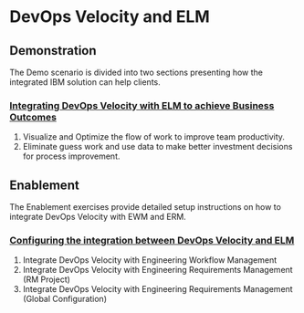 # DevOps Velocity and ELM 

## Demonstration

The Demo scenario is divided into two sections presenting how the integrated IBM solution can help clients.
### [Integrating DevOps Velocity with ELM to achieve Business Outcomes](../main/docs/demonstration/index.md)
1. Visualize and Optimize the flow of work to improve team productivity.
2. Eliminate guess work and use data to make better investment decisions for process improvement.

## Enablement

The Enablement exercises provide detailed setup instructions on how to integrate DevOps Velocity with EWM and ERM.
### [Configuring the integration between DevOps Velocity and ELM](../main/docs/enablement/index.md)
1. Integrate DevOps Velocity with Engineering Workflow Management
2. Integrate DevOps Velocity with Engineering Requirements Management (RM Project)
3. Integrate DevOps Velocity with Engineering Requirements Management (Global Configuration)
 